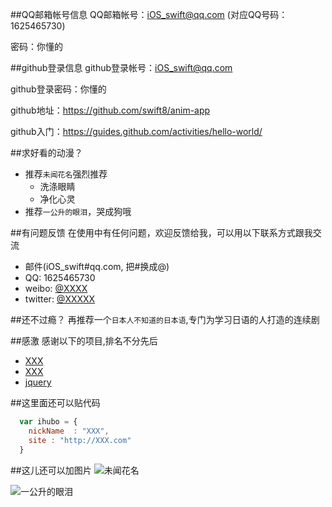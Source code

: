 ##QQ邮箱帐号信息
QQ邮箱帐号：iOS_swift@qq.com      (对应QQ号码：1625465730)

密码：你懂的

##github登录信息
github登录帐号：iOS_swift@qq.com

github登录密码：你懂的

github地址：https://github.com/swift8/anim-app

github入门：https://guides.github.com/activities/hello-world/


##求好看的动漫？

* 推荐`未闻花名`强烈推荐
    *  洗涤眼睛
    *  净化心灵
* 推荐`一公升的眼泪`，哭成狗哦

##有问题反馈
在使用中有任何问题，欢迎反馈给我，可以用以下联系方式跟我交流

* 邮件(iOS_swift#qq.com, 把#换成@)
* QQ: 1625465730
* weibo: [@XXXX](http://weibo.com/XXXX)
* twitter: [@XXXXX](http://twitter.com/XXXXX)

##还不过瘾？
再推荐一个`日本人不知道的日本语`,专门为学习日语的人打造的连续剧

##感激
感谢以下的项目,排名不分先后

* [XXX](http://XXX.com/) 
* [XXX](http://XXX.org/)
* [jquery](http://jquery.com)

##这里面还可以贴代码

```javascript
  var ihubo = {
    nickName  : "XXX",
    site : "http://XXX.com"
  }
```
##这儿还可以加图片
![未闻花名](http://ww4.sinaimg.cn/large/ce98cd4cgw1esjz7f6ljdj20zk14vqv6.jpg)

![一公升的眼泪](http://ww4.sinaimg.cn/large/ce98cd4cgw1esxvn1b1gfj20g40c3wfd.jpg)
